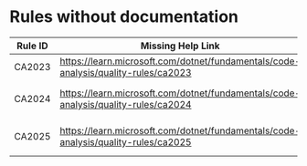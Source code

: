 # Rules without documentation

Rule ID | Missing Help Link | Title |
--------|-------------------|-------|
CA2023 | <https://learn.microsoft.com/dotnet/fundamentals/code-analysis/quality-rules/ca2023> | Invalid braces in message template |
CA2024 | <https://learn.microsoft.com/dotnet/fundamentals/code-analysis/quality-rules/ca2024> | Do not use 'StreamReader.EndOfStream' in async methods |
CA2025 | <https://learn.microsoft.com/dotnet/fundamentals/code-analysis/quality-rules/ca2025> | Do not pass 'IDisposable' instances into unawaited tasks |
